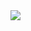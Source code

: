 <img src="https://img.shields.io/github/followers/S4T0RU.svg?style=social&label=Follow&maxAge=2592000">

